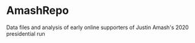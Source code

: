 # AmashRepo
Data files and analysis of early online supporters of Justin Amash's 2020 presidential run
